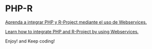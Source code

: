 # PHP-R

[Aprenda a integrar PHP y R-Project mediante el uso de Webservices.](https://youtu.be/63NJiZw80Ds)

[Learn how to integrate PHP and R-Project by using Webservices.](https://youtu.be/ZqD8adpvrOM)

Enjoy! and Keep coding!
